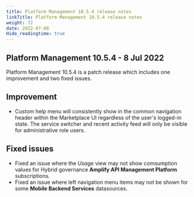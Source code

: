 ```yaml
---
title: Platform Management 10.5.4 release notes
linkTitle: Platform Management 10.5.4 release notes
weight: 72
date: 2022-07-08
Hide_readingtime: true
---
```


## Platform Management 10.5.4 - 8 Jul 2022

Platform Management 10.5.4 is a patch release which includes one improvement and two fixed issues.

## Improvement

* Custom help menu will consistently show in the common navigation header within the Marketplace UI regardless of the user's logged-in state. The service switcher and recent activity feed will only be visible for administrative role users.

## Fixed issues

* Fixed an issue where the *Usage* view may not show comsumption values for Hybrid governance **Amplify API Management Platform** subscriptions.
* Fixed an issue where left navigation menu items may not be shown for some **Mobile Backend Services** datasources.
